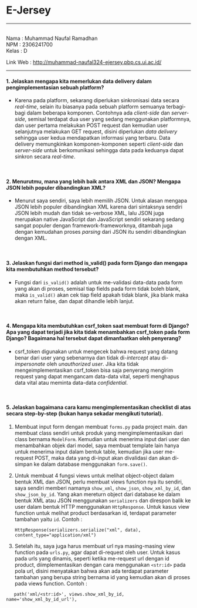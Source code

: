 # E-Jersey
---
<br>
Nama    : Muhammad Naufal Ramadhan <br>
NPM     : 2306241700 <br>
Kelas   : D <br>

Link Web : http://muhammad-naufal324-ejersey.pbp.cs.ui.ac.id/
<br>

---
 #### 1. Jelaskan mengapa kita memerlukan data delivery dalam pengimplementasian sebuah platform?
  * Karena pada platform, sekarang diperlukan sinkronisasi data secara _real-time_, selain itu biasanya pada sebuah platform semuanya terbagi-bagi dalam beberapa komponen. Contohnya ada _client-side_ dan _server-side_, semisal terdapat dua user yang sedang menggunakan platformnya, dan user pertama melakukan POST request dan kemudian user selanjutnya melakukan GET request, disini diperlukan _data delivery_ sehingga user kedua mendapatkan informasi yang terbaru. Data delivery memungkinkan komponen-komponen seperti _client-side_ dan _server-side_ untuk berkomunikasi sehingga data pada keduanya dapat sinkron secara _real-time_.
<br>

 #### 2. Menurutmu, mana yang lebih baik antara XML dan JSON? Mengapa JSON lebih populer dibandingkan XML?
  * Menurut saya sendiri, saya lebih memilih JSON. Untuk alasan mengapa JSON lebih populer dibandingkan XML karena dari sintaksnya sendiri JSON lebih mudah dan tidak se-verbose XML, lalu JSON juga merupakan native JavaScript dan JavaScript sendiri sekarang sedang sangat populer dengan framework-frameworknya, ditambah juga dengan kemudahan proses _parsing_ dari JSON itu sendiri dibandingkan dengan XML.
<br>

 #### 3. Jelaskan fungsi dari method is_valid() pada form Django dan mengapa kita membutuhkan method tersebut?
 * Fungsi dari `is_valid()` adalah untuk me-validasi data-data pada form yang akan di proses, semisal tiap fields pada form tidak boleh blank, maka `is_valid()` akan cek tiap field apakah tidak blank, jika blank maka akan return false, dan dapat dihandle lebih lanjut.
<br>

 #### 4. Mengapa kita membutuhkan csrf_token saat membuat form di Django? Apa yang dapat terjadi jika kita tidak menambahkan csrf_token pada form Django? Bagaimana hal tersebut dapat dimanfaatkan oleh penyerang?
 * csrf_token digunakan untuk mengecek bahwa request yang datang benar dari user yang sebenarnya dan tidak di-_intercept_ atau di-_impersonate_ oleh _unauthorized user_. Jika kita tidak mengeimplementasikan csrf_token bisa saja penyerang mengirim request yang dapat mengancam data-data vital, seperti menghapus data vital atau meminta data-data _confidential_.
<br>

 #### 5. Jelaskan bagaimana cara kamu mengimplementasikan checklist di atas secara step-by-step (bukan hanya sekadar mengikuti tutorial).
  1) Membuat input form dengan membuat `forms.py` pada project main. dan membuat class sendiri untuk produk yang mengimplementasikan dari class bernama `ModelForm`. Kemudian untuk menerima input dari user dan menambahkan objek dari model, saya membuat template lain hanya untuk menerima input dalam bentuk table, kemudian jika user me-request POST, maka data yang di-input akan divalidasi dan akan di-simpan ke dalam database menggunakan `form.save()`.
  2) Untuk membuat 4 fungsi views untuk melihat object-object dalam bentuk XML dan JSON, perlu membuat views function nya itu sendiri, saya sendiri memberi namanya `show_xml`, `show_json`, `show_xml_by_id`, dan `show_json_by_id`. Yang akan mereturn object dari database ke dalam bentuk XML atau JSON menggunakan `serializers` dan direspon balik ke user dalam bentuk HTTP menggunakan `HttpResponse`. Untuk kasus view function untuk melihat product berdasarkan id, terdapat parameter tambahan yaitu `id`. Contoh :<br>
  
     ```
     HttpResponse(serializers.serialize("xml", data), content_type="application/xml")
     ```
  3) Setelah itu, saya juga harus membuat url nya masing-masing view function pada `urls.py`, agar dapat di-request oleh user. Untuk kasus pada urls yang dinamis, seperti ketika me-request url dengan id product, diimplementasikan dengan cara menggunakan `<str:id>` pada pola url, disini menyatakan bahwa akan ada terdapat parameter tambahan yang berupa string bernama id yang kemudian akan di proses pada views function. Contoh :<br>

  ```
     path('xml/<str:id>', views.show_xml_by_id, name='show_xml_by_id_url'),
  ```
